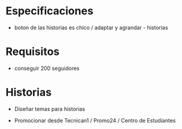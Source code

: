 # Especificaciones

-   boton de las historias es chico / adaptar y agrandar - historias

# Requisitos
-   conseguir 200 seguidores

# Historias

-   Diseñar temas para historias

-   Promocionar desde Tecnican1 / Promo24 / Centro de Estudiantes


